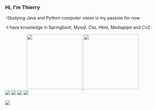 

### Hi, I'm Thierry

-Studying Java and Python
 computer vision is my passion for now 


-I have knowledge in Springboot, Mysql, Css, Html, Mediapipe and Cv2 



<div align="center">
  <a href="https://github.com/thierryarauj0">
  <img height="180em" src="https://github-readme-stats.vercel.app/api?username=thierryarauj0&show_icons=true&theme=tokyonight&include_all_commits=true&count_private=true"/>
  <img height="180em" src="https://github-readme-stats.vercel.app/api/top-langs/?username=thierryarauj0&layout=compact&langs_count=7&theme=tokyonight"/>
</div>
  
<div>

<div> 
  <a href="https://www.instagram.com/thierryarauj0/" target="_blank"><img src="https://img.shields.io/badge/-Instagram-%23E4405F?style=for-the-badge&logo=instagram&logoColor=white" target="_blank"></a>
  <a href = "mailto:thierryaraujo309@gmail.com"><img src="https://img.shields.io/badge/-Gmail-%23333?style=for-the-badge&logo=gmail&logoColor=white" target="_blank"></a>
  <a href="https://www.linkedin.com/in/thierryarauj0/" target="_blank"><img src="https://img.shields.io/badge/-LinkedIn-%230077B5?style=for-the-badge&logo=linkedin&logoColor=white" target="_blank"></a> 
   <a href="https://twitter.com/thierrysarauj" target="_blank"><img src="https://img.shields.io/badge/-Twitter-%230077B5?style=for-the-badge&logo=twitter&logoColor=white" target="_blank"></a> 
  
  
  <div></div>
 

[![](https://visitcount.itsvg.in/api?id=thierryarauj0&label=Profile%20Views&pretty=true)](https://visitcount.itsvg.in)
